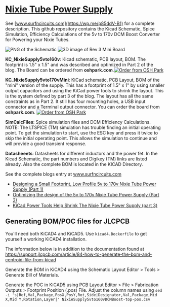 # [Nixie Tube Power Supply](https://wp.me/p85ddV-B1 )

See [www.surfncircuits.com](https://wp.me/p85ddV-B1)  for a complete description.  This github repository contains the Kicad Schematic, Spice Simulation, Efficiency Calculations of the 5v to 170v DCM Boost Converter for Powering your Nixie Tubes.   

![PNG of the Schematic](https://github.com/drkmsmithjr/NixiePowerSupply/blob/master/KC_NixieSupply5vTo160v/nixiesupply5vto160vdcmboost-sch.png)
![3D image of Rev 3 Mini Board](https://github.com/drkmsmithjr/NixiePowerSupply/blob/master/Mini_Nixie_3D.png)

__KC_NixieSupply5vto160v__:  Kicad schematic, PCB layout, BOM.  The footprint is 1.5" x 1.5" and was described and optimized in Part 2 of the blog.     The Board can be ordered from __oshpark.com__.<a href="https://oshpark.com/shared_projects/FZ5eYIVY"><img src="https://oshpark.com/assets/badge-5b7ec47045b78aef6eb9d83b3bac6b1920de805e9a0c227658eac6e19a045b9c.png" alt="Order from OSH Park"></img></a>

__KC_NixieSupply5vto170vMini__:  KiCad schematic, PCB Layout, BOM of the "mini" version of the supply.   This has a footprint of 1.5" x 1" by using smaller output capacitors and using the KiCad power tools to shrink the layout.  This is the system defined by part 3 of the blog.    The layout has all the same constraints as in Part 2.  It still has four mounting holes, a USB input connector and a Terminal output connector.    You can order the board from __oshpark.com__. <a href="https://oshpark.com/shared_projects/UnjheFwg"><img src="https://oshpark.com/assets/badge-5b7ec47045b78aef6eb9d83b3bac6b1920de805e9a0c227658eac6e19a045b9c.png" alt="Order from OSH Park"></img></a>

__SimCalcFiles__:  Spice simulation files and DCM Efficiency Calculations.  NOTE: The LTSPICE (TM) simulation has trouble finding an initial operating point.   To get the simulation to start, use the ESC key and press it twice to skip the initial operating point.   This allows the simulation to continue and will provide a good transient response.    

__Datasheeets__: Datasheets for different inductors and the power fet.  In the Kicad Schematic, the part numbers and Digikey (TM) links are listed already.   Also the complete BOM is located in the KICAD Directory.      

See the complete blogs entry at  www.surfncircuits.com
  * [Designing a Small Footprint, Low Profile 5v to 170v Nixie Tube Power Supply (Part 1)](https://wp.me/p85ddV-A8 )
  * [Optimizing the design of the 5v to 170v Nixie Tube Power Supply (Part 2)](https://wp.me/p85ddV-B1 )
  * [KiCad Power Tools Help Shrink The Nixie Tube Power Supply (part 3)](https://wp.me/p85ddV-Ck)  

## Generating BOM/POC files for JLCPCB

You'll need both KiCAD4 and KiCAD5. Use `kicad4.Dockerfile` to get yourself a working KiCAD4 installation.

The information below is in addition to the documentation found at
https://support.jlcpcb.com/article/84-how-to-generate-the-bom-and-centroid-file-from-kicad

Generate the BOM in KiCAD4 using the Schematic Layout Editor > Tools > Generate Bill of Materials.

Generate the POC in KiCAD5 using PCB Layout Editor > File > Fabrication Outputs > Footprint Position (.pos) File.
Adjust the column names using `sed -i 's|Ref,Val,Package,PosX,PosY,Rot,Side|Designator,Val,Package,Mid X,Mid Y,Rotation,Layer|' NixieSupply5vto160vDCMBoost-top-pos.csv`